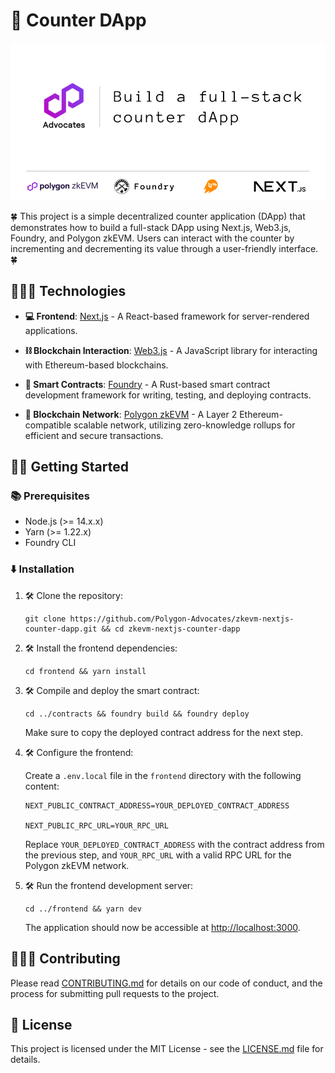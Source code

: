 # 📱 Counter DApp
![Dapp banner](./assets/full-stack-counter-dapp.jpg)  

🍀 This project is a simple decentralized counter application (DApp) that demonstrates how to build a full-stack DApp using Next.js, Web3.js, Foundry, and Polygon zkEVM. Users can interact with the counter by incrementing and decrementing its value through a user-friendly interface. 🍀

## 👩🏻‍🔧 Technologies

- **💻 Frontend**: 
[Next.js](https://nextjs.org/docs) - A React-based framework for server-rendered applications.

- **⛓️ Blockchain Interaction**: 
[Web3.js](https://web3js.readthedocs.io/en/v1.10.0/) - A JavaScript library for interacting with Ethereum-based blockchains.

- **📜 Smart Contracts**: 
[Foundry](https://book.getfoundry.sh/) - A Rust-based smart contract development framework for writing, testing, and deploying contracts.

- **💜 Blockchain Network**: 
[Polygon zkEVM](https://zkevm.polygon.technology/) - A Layer 2 Ethereum-compatible scalable network, utilizing zero-knowledge rollups for efficient and secure transactions.

## 🧑‍💻 Getting Started

### 📚 Prerequisites

- Node.js (>= 14.x.x)
- Yarn (>= 1.22.x)
- Foundry CLI

### ⬇️ Installation

1. 🛠️ Clone the repository:

   ```
   git clone https://github.com/Polygon-Advocates/zkevm-nextjs-counter-dapp.git && cd zkevm-nextjs-counter-dapp
   ```
   

2. 🛠️ Install the frontend dependencies:

   ```
   cd frontend && yarn install
   ```


3. 🛠️ Compile and deploy the smart contract:

   ```
   cd ../contracts && foundry build && foundry deploy
   ```

   Make sure to copy the deployed contract address for the next step.
   

4. 🛠️ Configure the frontend:

   Create a `.env.local` file in the `frontend` directory with the following content:

   ```
   NEXT_PUBLIC_CONTRACT_ADDRESS=YOUR_DEPLOYED_CONTRACT_ADDRESS
   
   NEXT_PUBLIC_RPC_URL=YOUR_RPC_URL
   ```

   Replace `YOUR_DEPLOYED_CONTRACT_ADDRESS` with the contract address from the previous step, and `YOUR_RPC_URL` with a valid RPC URL for the Polygon zkEVM network.
   

5. 🛠️ Run the frontend development server:

   ```
   cd ../frontend && yarn dev
   ```

   The application should now be accessible at [http://localhost:3000](http://localhost:3000).

## 👩🏻‍🔧 Contributing

Please read [CONTRIBUTING.md](CONTRIBUTING.md) for details on our code of conduct, and the process for submitting pull requests to the project.

## 🪪 License

This project is licensed under the MIT License - see the [LICENSE.md](LICENSE.md) file for details.
